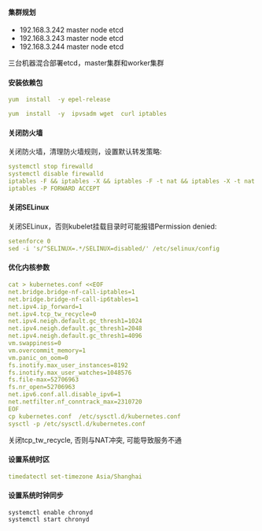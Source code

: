 #### 集群规划

- 192.168.3.242    master  node  etcd
- 192.168.3.243    master node   etcd
- 192.168.3.244    master node   etcd

三台机器混合部署etcd，master集群和worker集群



#### 安装依赖包

```yaml
yum  install  -y epel-release

yum  install  -y  ipvsadm wget  curl iptables 
```



#### 关闭防火墙

关闭防火墙，清理防火墙规则，设置默认转发策略:

```yaml
systemctl stop firewalld
systemctl disable firewalld
iptables -F && iptables -X && iptables -F -t nat && iptables -X -t nat
iptables -P FORWARD ACCEPT
```



#### 关闭SELinux

关闭SELinux，否则kubelet挂载目录时可能报错Permission denied:

```yaml
setenforce 0
sed -i 's/^SELINUX=.*/SELINUX=disabled/' /etc/selinux/config
```



#### 优化内核参数

```yaml
cat > kubernetes.conf <<EOF
net.bridge.bridge-nf-call-iptables=1
net.bridge.bridge-nf-call-ip6tables=1
net.ipv4.ip_forward=1
net.ipv4.tcp_tw_recycle=0
net.ipv4.neigh.default.gc_thresh1=1024
net.ipv4.neigh.default.gc_thresh1=2048
net.ipv4.neigh.default.gc_thresh1=4096
vm.swappiness=0
vm.overcommit_memory=1
vm.panic_on_oom=0
fs.inotify.max_user_instances=8192
fs.inotify.max_user_watches=1048576
fs.file-max=52706963
fs.nr_open=52706963
net.ipv6.conf.all.disable_ipv6=1
net.netfilter.nf_conntrack_max=2310720
EOF
cp kubernetes.conf  /etc/sysctl.d/kubernetes.conf
sysctl -p /etc/sysctl.d/kubernetes.conf
```

关闭tcp_tw_recycle, 否则与NAT冲突, 可能导致服务不通



#### 设置系统时区

```yaml
timedatectl set-timezone Asia/Shanghai
```



#### 设置系统时钟同步

```
systemctl enable chronyd
systemctl start chronyd
```

